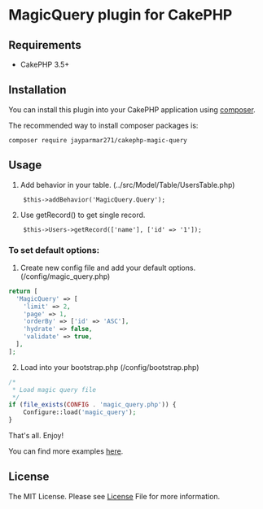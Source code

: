 # MagicQuery plugin for CakePHP

## Requirements
- CakePHP 3.5+ 

## Installation

You can install this plugin into your CakePHP application using [composer](https://getcomposer.org).

The recommended way to install composer packages is:

```
composer require jayparmar271/cakephp-magic-query
```

## Usage
1. Add behavior in your table. (../src/Model/Table/UsersTable.php)

```
    $this->addBehavior('MagicQuery.Query');
```

2. Use getRecord() to get single record.

```
    $this->Users->getRecord(['name'], ['id' => '1']);
```   

### To set default options:
1. Create new config file and add your default options. (/config/magic_query.php)

```php
return [
  'MagicQuery' => [
    'limit' => 2,
    'page' => 1,
    'orderBy' => ['id' => 'ASC'],
    'hydrate' => false,
    'validate' => true,
  ],
];
```

2. Load into your bootstrap.php (/config/bootstrap.php)

```php
/*
 * Load magic query file
 */
if (file_exists(CONFIG . 'magic_query.php')) {
    Configure::load('magic_query');
}
```

That's all. Enjoy!

You can find more examples [here](EXAMPLES.md).

## License
The MIT License. Please see [License](LICENSE) File for more information.

